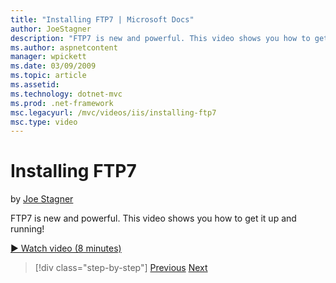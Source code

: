 ```yaml
---
title: "Installing FTP7 | Microsoft Docs"
author: JoeStagner
description: "FTP7 is new and powerful. This video shows you how to get it up and running!"
ms.author: aspnetcontent
manager: wpickett
ms.date: 03/09/2009
ms.topic: article
ms.assetid: 
ms.technology: dotnet-mvc
ms.prod: .net-framework
msc.legacyurl: /mvc/videos/iis/installing-ftp7
msc.type: video
---
```

Installing FTP7
====================
by [Joe Stagner](https://github.com/JoeStagner)

FTP7 is new and powerful. This video shows you how to get it up and running!

[&#9654; Watch video (8 minutes)](https://channel9.msdn.com/Blogs/ASP-NET-Site-Videos/installing-ftp7)

>[!div class="step-by-step"]
[Previous](creating-a-site-with-iis7-manager.md)
[Next](bit-rate-throttling.md)
